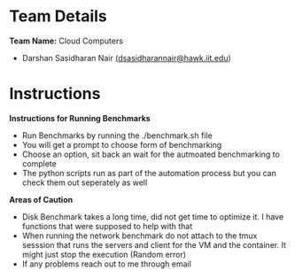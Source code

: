 # Team Details

**Team Name:** Cloud Computers

- Darshan Sasidharan Nair (dsasidharannair@hawk.iit.edu)

# Instructions

**Instructions for Running Benchmarks**

- Run Benchmarks by running the ./benchmark.sh file
- You will get a prompt to choose form of benchmarking
- Choose an option, sit back an wait for the autmoated benchmarking to complete
- The python scripts run as part of the automation process but you can check them out seperately as well

**Areas of Caution**

- Disk Benchmark takes a long time, did not get time to optimize it. I have functions that were supposed to help with that
- When running the network benchmark do not attach to the tmux sesssion that runs the servers and client for the VM and the container. It might just stop the execution (Random error)
- If any problems reach out to me through email
